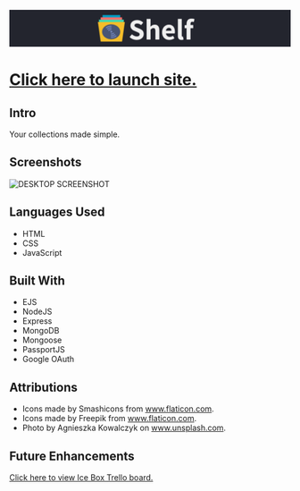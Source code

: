 ![SHELF](/public/images/readme/logo.png/)

# [Click here to launch site.](https://witte-shelf.herokuapp.com/)

## Intro

Your collections made simple.

## Screenshots

![DESKTOP SCREENSHOT](/public/images/readme/desktopx.png/) 

## Languages Used

* HTML
* CSS
* JavaScript

## Built With

* EJS
* NodeJS
* Express
* MongoDB
* Mongoose
* PassportJS
* Google OAuth

## Attributions

* Icons made by Smashicons from www.flaticon.com.
* Icons made by Freepik from www.flaticon.com.
* Photo by Agnieszka Kowalczyk on www.unsplash.com.


## Future Enhancements

[Click here to view Ice Box Trello board.](https://trello.com/b/J4vWbsYa/shelf/)
